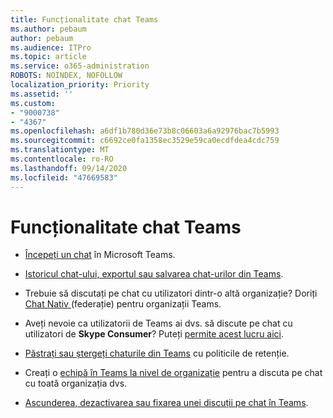 ```yaml
---
title: Funcționalitate chat Teams
ms.author: pebaum
author: pebaum
ms.audience: ITPro
ms.topic: article
ms.service: o365-administration
ROBOTS: NOINDEX, NOFOLLOW
localization_priority: Priority
ms.assetid: ''
ms.custom:
- "9000738"
- "4367"
ms.openlocfilehash: a6df1b780d36e73b8c06603a6a92976bac7b5993
ms.sourcegitcommit: c6692ce0fa1358ec3529e59ca0ecdfdea4cdc759
ms.translationtype: MT
ms.contentlocale: ro-RO
ms.lasthandoff: 09/14/2020
ms.locfileid: "47669583"
---
```

# <a name="teams-chat-functionality"></a>Funcționalitate chat Teams

- [Începeți un chat](https://support.office.com/article/start-a-chat-in-teams-0c71b32b-c050-4930-a887-5afbe742b3d8) în Microsoft Teams.

- [Istoricul chat-ului, exportul sau salvarea chat-urilor din Teams](https://docs.microsoft.com/alchemyinsights/chat-history-in-microsoft-teams).

- Trebuie să discutați pe chat cu utilizatori dintr-o altă organizație? Doriți [Chat Nativ ](https://docs.microsoft.com/microsoftteams/native-chat-for-external-users) (federație) pentru organizații Teams.

- Aveți nevoie ca utilizatorii de Teams ai dvs. să discute pe chat cu utilizatori de **Skype Consumer**? Puteți [permite acest lucru aici](https://docs.microsoft.com/microsoftteams/manage-external-access#step-1---enable-your-organization-to-communicate-with-another-teams-organization). 

- [Păstrați sau ștergeți chaturile din Teams](https://docs.microsoft.com/microsoftteams/retention-policies) cu politicile de retenție.

- Creați o [echipă în Teams la nivel de organizație](https://docs.microsoft.com/microsoftteams/create-an-org-wide-team) pentru a discuta pe chat cu toată organizația dvs.

- [Ascunderea, dezactivarea sau fixarea unei discuții pe chat în Teams](https://support.office.com/article/hide-mute-or-pin-a-chat-in-teams-9aee02ef-713d-495b-8a73-9762d8e4b066).
